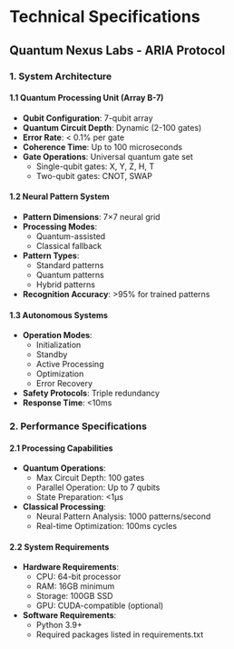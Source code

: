 # Technical Specifications
## Quantum Nexus Labs - ARIA Protocol

### 1. System Architecture

#### 1.1 Quantum Processing Unit (Array B-7)
- **Qubit Configuration**: 7-qubit array
- **Quantum Circuit Depth**: Dynamic (2-100 gates)
- **Error Rate**: < 0.1% per gate
- **Coherence Time**: Up to 100 microseconds
- **Gate Operations**: Universal quantum gate set
  - Single-qubit gates: X, Y, Z, H, T
  - Two-qubit gates: CNOT, SWAP

#### 1.2 Neural Pattern System
- **Pattern Dimensions**: 7×7 neural grid
- **Processing Modes**: 
  - Quantum-assisted
  - Classical fallback
- **Pattern Types**:
  - Standard patterns
  - Quantum patterns
  - Hybrid patterns
- **Recognition Accuracy**: >95% for trained patterns

#### 1.3 Autonomous Systems
- **Operation Modes**:
  - Initialization
  - Standby
  - Active Processing
  - Optimization
  - Error Recovery
- **Safety Protocols**: Triple redundancy
- **Response Time**: <10ms

### 2. Performance Specifications

#### 2.1 Processing Capabilities
- **Quantum Operations**:
  - Max Circuit Depth: 100 gates
  - Parallel Operation: Up to 7 qubits
  - State Preparation: <1μs
- **Classical Processing**:
  - Neural Pattern Analysis: 1000 patterns/second
  - Real-time Optimization: 100ms cycles

#### 2.2 System Requirements
- **Hardware Requirements**:
  - CPU: 64-bit processor
  - RAM: 16GB minimum
  - Storage: 100GB SSD
  - GPU: CUDA-compatible (optional)
- **Software Requirements**:
  - Python 3.9+
  - Required packages listed in requirements.txt
